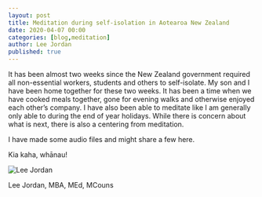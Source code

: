 ```yaml
---
layout: post
title: Meditation during self-isolation in Aotearoa New Zealand
date: 2020-04-07 00:00
categories: [blog,meditation]
author: Lee Jordan
published: true
---
```


<p>It has been almost two weeks since the New Zealand government required all non-essential workers, students and others to self-isolate. My son and I have been home together for these two weeks. It has been a time when we have cooked meals together, gone for evening walks and otherwise enjoyed each other&#8217;s company. I have also been able to meditate like I am generally only able to during the end of year holidays. While there is concern about what is next, there is also a centering from meditation.</p>

<p>I have made some audio files and might share a few here.</p><p>Kia kaha, whānau!</p>

<img src="https://geraldleejordan.com/public/assets/images/lee-jordan.png" alt="Lee Jordan">

Lee Jordan, MBA, MEd, MCouns
